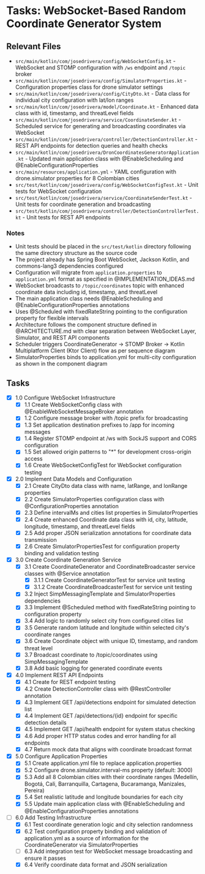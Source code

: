 # Tasks: WebSocket-Based Random Coordinate Generator System

## Relevant Files

- `src/main/kotlin/com/josedrivera/config/WebSocketConfig.kt` - WebSocket and STOMP configuration with `/ws` endpoint and `/topic` broker
- `src/main/kotlin/com/josedrivera/config/SimulatorProperties.kt` - Configuration properties class for drone simulator settings
- `src/main/kotlin/com/josedrivera/config/CityDto.kt` - Data class for individual city configuration with lat/lon ranges
- `src/main/kotlin/com/josedrivera/model/Coordinate.kt` - Enhanced data class with id, timestamp, and threatLevel fields
- `src/main/kotlin/com/josedrivera/service/CoordinateSender.kt` - Scheduled service for generating and broadcasting coordinates via WebSocket
- `src/main/kotlin/com/josedrivera/controller/DetectionController.kt` - REST API endpoints for detection queries and health checks
- `src/main/kotlin/com/josedrivera/DronCoordinatesGeneratorApplication.kt` - Updated main application class with @EnableScheduling and @EnableConfigurationProperties
- `src/main/resources/application.yml` - YAML configuration with drone.simulator properties for 8 Colombian cities
- `src/test/kotlin/com/josedrivera/config/WebSocketConfigTest.kt` - Unit tests for WebSocket configuration
- `src/test/kotlin/com/josedrivera/service/CoordinateSenderTest.kt` - Unit tests for coordinate generation and broadcasting
- `src/test/kotlin/com/josedrivera/controller/DetectionControllerTest.kt` - Unit tests for REST API endpoints

### Notes

- Unit tests should be placed in the `src/test/kotlin` directory following the same directory structure as the source code
- The project already has Spring Boot WebSocket, Jackson Kotlin, and commons-lang3 dependencies configured
- Configuration will migrate from `application.properties` to `application.yml` format as specified in @IMPLEMENTATION_IDEAS.md
- WebSocket broadcasts to `/topic/coordinates` topic with enhanced coordinate data including id, timestamp, and threatLevel
- The main application class needs @EnableScheduling and @EnableConfigurationProperties annotations
- Uses @Scheduled with fixedRateString pointing to the configuration property for flexible intervals
- Architecture follows the component structure defined in @ARCHITECTURE.md with clear separation between WebSocket Layer, Simulator, and REST API components
- Scheduler triggers CoordinateGenerator → STOMP Broker → Kotlin Multiplatform Client (Ktor Client) flow as per sequence diagram
- SimulatorProperties binds to application.yml for multi-city configuration as shown in the component diagram

## Tasks

- [x] 1.0 Configure WebSocket Infrastructure
    - [x] 1.1 Create WebSocketConfig class with @EnableWebSocketMessageBroker annotation
    - [x] 1.2 Configure message broker with /topic prefix for broadcasting
    - [x] 1.3 Set application destination prefixes to /app for incoming messages
    - [x] 1.4 Register STOMP endpoint at /ws with SockJS support and CORS configuration
    - [x] 1.5 Set allowed origin patterns to "*" for development cross-origin access
    - [x] 1.6 Create WebSocketConfigTest for WebSocket configuration testing

- [x] 2.0 Implement Data Models and Configuration
    - [x] 2.1 Create CityDto data class with name, latRange, and lonRange properties
    - [x] 2.2 Create SimulatorProperties configuration class with @ConfigurationProperties annotation
    - [x] 2.3 Define intervalMs and cities list properties in SimulatorProperties
    - [x] 2.4 Create enhanced Coordinate data class with id, city, latitude, longitude, timestamp, and threatLevel fields
    - [x] 2.5 Add proper JSON serialization annotations for coordinate data transmission
    - [x] 2.6 Create SimulatorPropertiesTest for configuration property binding and validation testing

- [x] 3.0 Create Coordinate Generation Service
    - [x] 3.1 Create CoordinateGenerator and CoordinateBroadcaster service classes with @Service annotation
      - [x] 3.1.1 Create CoordinateGeneratorTest for service unit testing
      - [x] 3.1.2 Create CoordinateBroadcasterTest for service unit testing
    - [x] 3.2 Inject SimpMessagingTemplate and SimulatorProperties dependencies
    - [x] 3.3 Implement @Scheduled method with fixedRateString pointing to configuration property
    - [x] 3.4 Add logic to randomly select city from configured cities list
    - [x] 3.5 Generate random latitude and longitude within selected city's coordinate ranges
    - [x] 3.6 Create Coordinate object with unique ID, timestamp, and random threat level
    - [x] 3.7 Broadcast coordinate to /topic/coordinates using SimpMessagingTemplate
    - [x] 3.8 Add basic logging for generated coordinate events

- [x] 4.0 Implement REST API Endpoints
    - [x] 4.1 Create for REST endpoint testing
    - [x] 4.2 Create DetectionController class with @RestController annotation
    - [x] 4.3 Implement GET /api/detections endpoint for simulated detection list
    - [x] 4.4 Implement GET /api/detections/{id} endpoint for specific detection details
    - [x] 4.5 Implement GET /api/health endpoint for system status checking
    - [x] 4.6 Add proper HTTP status codes and error handling for all endpoints
    - [x] 4.7 Return mock data that aligns with coordinate broadcast format

- [x] 5.0 Configure Application Properties
    - [x] 5.1 Create application.yml file to replace application.properties
    - [x] 5.2 Configure drone.simulator.interval-ms property (default: 3000)
    - [x] 5.3 Add all 8 Colombian cities with their coordinate ranges (Medellín, Bogotá, Cali, Barranquilla, Cartagena, Bucaramanga, Manizales, Pereira)
    - [x] 5.4 Set realistic latitude and longitude boundaries for each city
    - [x] 5.5 Update main application class with @EnableScheduling and @EnableConfigurationProperties annotations

- [ ] 6.0 Add Testing Infrastructure
    - [x] 6.1 Test coordinate generation logic and city selection randomness
    - [x] 6.2 Test configuration property binding and validation of application.yml as a source of information for the CoordinateGenerator via SimulatorProperties
    - [ ] 6.3 Add integration test for WebSocket message broadcasting and ensure it passes
    - [x] 6.4 Verify coordinate data format and JSON serialization